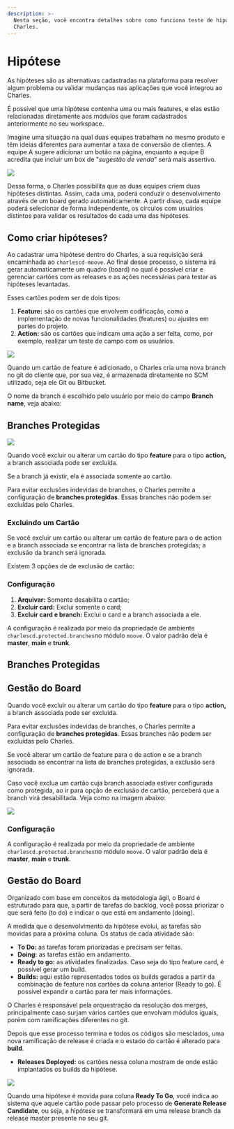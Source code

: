 ```yaml
---
description: >-
  Nesta seção, você encontra detalhes sobre como funciona teste de hipóteses no
  Charles.
---
```


# Hipótese

As hipóteses são as alternativas cadastradas na plataforma para resolver algum problema ou validar mudanças nas aplicações que você integrou ao Charles. 

É possível que uma hipótese contenha uma ou mais features, e elas estão relacionadas diretamente aos módulos que foram cadastrados anteriormente no seu workspace.

Imagine uma situação na qual duas equipes trabalham no mesmo produto e têm ideias diferentes para aumentar a taxa de conversão de clientes. A equipe A sugere adicionar um botão na página, enquanto a equipe B acredita que incluir um box de "_sugestão de venda_" será mais assertivo.

![](../.gitbook/assets/hipoteses-1-.png)

Dessa forma, o Charles possibilita que as duas equipes criem duas hipóteses distintas. Assim, cada uma, poderá conduzir o desenvolvimento através de um board gerado automaticamente. A partir disso, cada equipe poderá selecionar de forma independente, os círculos com usuários distintos para validar os resultados de cada uma das hipóteses.

## Como criar hipóteses?

Ao cadastrar uma hipótese dentro do Charles, a sua requisição será encaminhada ao `charlescd-moove`. Ao final desse processo, o sistema irá gerar automaticamente um quadro \(board\) no qual é possível criar e gerenciar cartões com as releases e as ações necessárias para testar as hipóteses levantadas.

Esses cartões podem ser de dois tipos:

1. **Feature:** são os cartões que envolvem codificação, como a implementação de novas funcionalidades \(features\) ou ajustes em partes do projeto. 
2. **Action:** são os cartões que indicam uma ação a ser feita, como, por exemplo, realizar um teste de campo com os usuários. 

![](../.gitbook/assets/ref-hipoteses2%20%281%29.png)

Quando um cartão de feature é adicionado, o Charles cria uma nova branch no git do cliente que, por sua vez, é armazenada diretamente no SCM utilizado, seja ele Git ou Bitbucket. 

O nome da branch é escolhido pelo usuário por meio do campo **Branch name**, veja abaixo:

## Branches Protegidas

![](../.gitbook/assets/branch_name.png)

Quando você excluir ou alterar um cartão do tipo **feature** para o tipo **action,** a branch associada pode ser excluída. 

Se a branch já existir, ela é associada somente ao cartão.

Para evitar exclusões indevidas de branches, o Charles permite a configuração de **branches protegidas**. Essas branches não podem ser excluídas pelo Charles. 

### Excluindo um Cartão

Se você excluir um cartão ou alterar um cartão de feature para o de action e  a branch associada se encontrar na lista de branches protegidas; a exclusão da branch será ignorada.

Existem 3 opções de de exclusão de cartão:

### Configuração <a id="configuracao"></a>

1. **Arquivar:** Somente desabilita o cartão;
2. **Excluir card:** Exclui somente o card;
3. **Excluir card e branch:** Exclui o card e a branch associada a ele.

A configuração é realizada por meio da propriedade de ambiente `charlescd.protected.branches`no módulo `moove`. O valor padrão dela é **master**, **main** e **trunk**.

## Branches Protegidas

## Gestão do Board

Quando você excluir ou alterar um cartão do tipo **feature** para o tipo **action,** a branch associada pode ser excluída. 

Para evitar exclusões indevidas de branches, o Charles permite a configuração de **branches protegidas**. Essas branches não podem ser excluídas pelo Charles. 

Se você alterar um cartão de feature para o de action e se a branch associada se encontrar na lista de branches protegidas, a exclusão será ignorada.

Caso você exclua um cartão cuja branch associada estiver configurada como protegida, ao ir para opção de exclusão de cartão, perceberá que a branch virá desabilitada. Veja como na imagem abaixo:

![](../.gitbook/assets/clipboard-2020-05-10-at-4.10.26-pm.png)

### Configuração

A configuração é realizada por meio da propriedade de ambiente `charlescd.protected.branches`no módulo `moove`. O valor padrão dela é **master**, **main** e **trunk**.

## Gestão do Board

Organizado com base em conceitos da metodologia ágil, o Board é estruturado para que, a partir de tarefas do backlog, você possa priorizar o que será feito \(to do\) e indicar o que está em andamento \(doing\).

A medida que o desenvolvimento da hipótese evolui, as tarefas são movidas para a próxima coluna. Os status de cada atividade são:

* **To Do:** as tarefas foram priorizadas e precisam ser feitas.
* **Doing:** as tarefas estão em andamento.
* **Ready to go:** as atividades finalizadas. Caso seja do tipo feature card, é possível gerar um build.
* **Builds:** aqui estão representados todos os builds gerados a partir da combinação de feature nos cartões da coluna anterior \(Ready to go\). É possível expandir o cartão para ter mais informações.

O Charles é responsável pela orquestração da resolução dos merges, principalmente caso surjam vários cartões que envolvam módulos iguais, porém com ramificações diferentes no git.

Depois que esse processo termina e todos os códigos são mesclados, uma nova ramificação de release é criada e o estado do cartão é alterado para **build**.

* **Releases Deployed:** os cartões nessa coluna mostram de onde estão implantados os builds da hipótese.

![](../.gitbook/assets/ref-hipoteses.png)

Quando uma hipótese é movida para coluna **Ready To Go**, você indica ao sistema que aquele cartão pode passar pelo processo de **Generate Release Candidate**, ou seja, a hipótese se transformará em uma release branch da release master presente no seu git.

